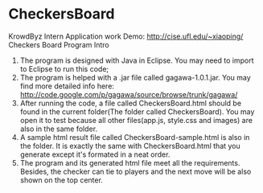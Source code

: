 # CheckersBoard
KrowdByz Intern Application work
Demo: http://cise.ufl.edu/~xiaoping/
Checkers Board Program Intro
1. The program is designed with Java in Eclipse. You may need to import to Eclipse to run this code;
2. The program is helped with a .jar file called gagawa-1.0.1.jar. You may find more detailed info here:
   http://code.google.com/p/gagawa/source/browse/trunk/gagawa/
3. After running the code, a file called CheckersBoard.html should be found in the current folder(The folder called CheckersBoard). You may open it to test because all other files(app.js, style.css and images) are also in the same folder.
4. A sample html result file called CheckersBoard-sample.html is also in the folder. It is exactly the same with CheckersBoard.html that you generate except it's formated in a neat order.
5. The program and its generated html file meet all the requirements. Besides, the checker can tie to players and the next move will be also shown on the top center.
